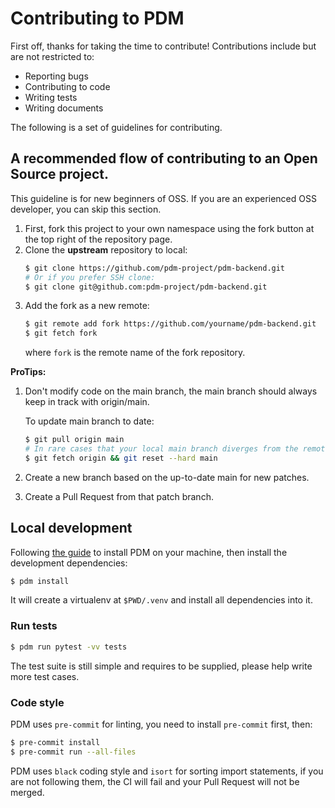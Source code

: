 # Contributing to PDM

First off, thanks for taking the time to contribute! Contributions include but are not restricted to:

- Reporting bugs
- Contributing to code
- Writing tests
- Writing documents

The following is a set of guidelines for contributing.

## A recommended flow of contributing to an Open Source project.

This guideline is for new beginners of OSS. If you are an experienced OSS developer, you can skip
this section.

1. First, fork this project to your own namespace using the fork button at the top right of the repository page.
2. Clone the **upstream** repository to local:
   ```bash
   $ git clone https://github.com/pdm-project/pdm-backend.git
   # Or if you prefer SSH clone:
   $ git clone git@github.com:pdm-project/pdm-backend.git
   ```
3. Add the fork as a new remote:
   ```bash
   $ git remote add fork https://github.com/yourname/pdm-backend.git
   $ git fetch fork
   ```
   where `fork` is the remote name of the fork repository.

**ProTips:**
1. Don't modify code on the main branch, the main branch should always keep in track with origin/main.

   To update main branch to date:
   ```bash
   $ git pull origin main
   # In rare cases that your local main branch diverges from the remote main:
   $ git fetch origin && git reset --hard main
   ```
2. Create a new branch based on the up-to-date main for new patches.
3. Create a Pull Request from that patch branch.

## Local development

Following [the guide][pdm-install] to install PDM on your machine, then install the development dependencies:

```bash
$ pdm install
```

It will create a virtualenv at `$PWD/.venv` and install all dependencies into it.

[pdm-install]: https://pdm.fming.dev/latest/#installation

### Run tests

```bash
$ pdm run pytest -vv tests
```

The test suite is still simple and requires to be supplied, please help write more test cases.

### Code style

PDM uses `pre-commit` for linting, you need to install `pre-commit` first, then:

```bash
$ pre-commit install
$ pre-commit run --all-files
```

PDM uses `black` coding style and `isort` for sorting import statements, if you are not following them,
the CI will fail and your Pull Request will not be merged.
